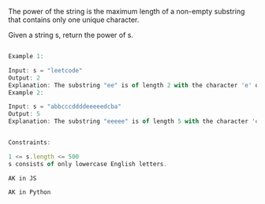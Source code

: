 The power of the string is the maximum length of a non-empty substring that contains only one unique character.

Given a string s, return the power of s.

 ```js

Example 1:

Input: s = "leetcode"
Output: 2
Explanation: The substring "ee" is of length 2 with the character 'e' only.
Example 2:

Input: s = "abbcccddddeeeeedcba"
Output: 5
Explanation: The substring "eeeee" is of length 5 with the character 'e' only.
 

Constraints:

1 <= s.length <= 500
s consists of only lowercase English letters.

```

`AK in JS`

`AK in Python`
